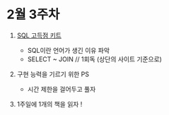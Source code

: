 # 2월 3주차

1. [SQL 고득점 키트](https://school.programmers.co.kr/learn/challenges?tab=sql_practice_kit)
    - SQL이란 언어가 생긴 이유 파악
    - SELECT ~ JOIN // 1회독 (상단의 사이트 기준으로)

2. 구현 능력을 기르기 위한 PS
    - 시간 제한을 걸어두고 풀자

3. 1주일에 1개의 책을 읽자 !
